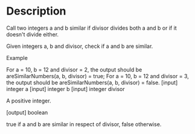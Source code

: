 # Description

Call two integers a and b similar if divisor divides both a and b or if it doesn't divide either.

Given integers a, b and divisor, check if a and b are similar.

Example

For a = 10, b = 12 and divisor = 2, the output should be
areSimilarNumbers(a, b, divisor) = true;
For a = 10, b = 12 and divisor = 3, the output should be
areSimilarNumbers(a, b, divisor) = false.
[input] integer a
[input] integer b
[input] integer divisor

A positive integer.

[output] boolean

true if a and b are similar in respect of divisor, false otherwise.
